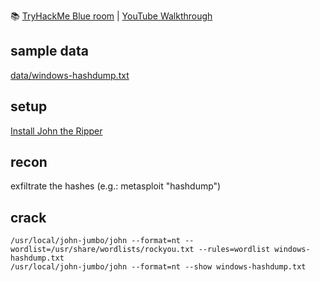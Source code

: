 📚 [TryHackMe Blue room](https://tryhackme.com/r/room/blue) | [YouTube Walkthrough](https://www.youtube.com/watch?v=32W6Y8fVFzg)


## sample data

[data/windows-hashdump.txt](https://github.com/TurboLabIt/cybersec/tree/main/data)


## setup

[Install John the Ripper](https://github.com/TurboLabIt/cybersec/blob/main/script/john-the-ripper/install.sh)


## recon

exfiltrate the hashes (e.g.: metasploit "hashdump")


## crack

```shell
/usr/local/john-jumbo/john --format=nt --wordlist=/usr/share/wordlists/rockyou.txt --rules=wordlist windows-hashdump.txt
/usr/local/john-jumbo/john --format=nt --show windows-hashdump.txt
```
